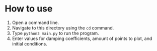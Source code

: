 # How to use

1. Open a command line.
2. Navigate to this directory using the ```cd``` command.
3. Type ```python3 main.py``` to run the program.
4. Enter values for damping coefficients, amount of points to plot, and initial conditions.